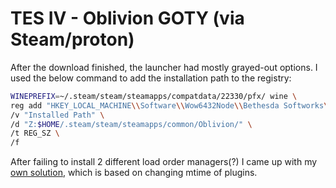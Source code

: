 # TES IV - Oblivion GOTY (via Steam/proton)

After the download finished, the launcher had mostly grayed-out options. I used the below command to add the installation path to the registry:

```sh
WINEPREFIX=~/.steam/steam/steamapps/compatdata/22330/pfx/ wine \
reg add "HKEY_LOCAL_MACHINE\\Software\\Wow6432Node\\Bethesda Softworks\\Oblivion" \
/v "Installed Path" \
/d "Z:$HOME/.steam/steam/steamapps/common/Oblivion/" \
/t REG_SZ \
/f
```

After failing to install 2 different load order managers(?) I came up with my [own solution](./load_order.sh), which is based on changing mtime of plugins.

